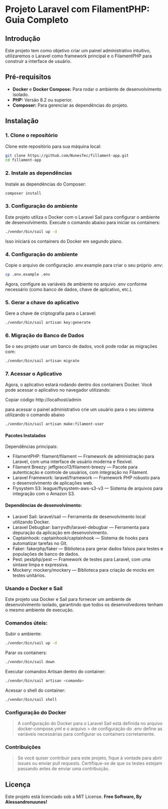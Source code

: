 # Projeto Laravel com FilamentPHP: Guia Completo

## Introdução

Este projeto tem como objetivo criar um painel administrativo intuitivo, utilizaremos o Laravel como framework principal e o FilamentPHP para construir a interface de usuário.

## Pré-requisitos

* **Docker** e **Docker Compose:** Para rodar o ambiente de desenvolvimento isolado.
* **PHP:** Versão 8.2 ou superior.
* **Composer:** Para gerenciar as dependências do projeto.

## Instalação

### 1. Clone o repositório

Clone este repositório para sua máquina local:

```bash
git clone https://github.com/NunesTec/fillament-app.git
cd fillament-app
```

###  2. Instale as dependências
Instale as dependências do Composer:

```sh
composer install
```

###  3. Configuração do ambiente
Este projeto utiliza o Docker com o Laravel Sail para configurar o ambiente de desenvolvimento. Execute o comando abaixo para iniciar os containers:

```bash
./vendor/bin/sail up -d
```
Isso iniciará os containers do Docker em segundo plano.

###  4. Configuração do ambiente
Copie o arquivo de configuração .env.example para criar o seu próprio .env:

```sh
cp .env.example .env
```
Agora, configure as variáveis de ambiente no arquivo .env conforme necessário (como banco de dados, chave de aplicativo, etc.).

###  5. Gerar a chave do aplicativo
Gere a chave de criptografia para o Laravel:

```sh
./vendor/bin/sail artisan key:generate
```

###  6. Migração do Banco de Dados
Se o seu projeto usar um banco de dados, você pode rodar as migrações com:

```sh
./vendor/bin/sail artisan migrate
```
###  7. Acessar o Aplicativo
Agora, o aplicativo estará rodando dentro dos containers Docker. Você pode acessar o aplicativo no navegador utilizando:


Copiar código
http://localhost/admin

para acessar o painel administrativo crie um usuário para o seu sistema utilizando o comando abaixo
```sh
./vendor/bin/sail artisan make:filament-user
```

#### Pacotes Instalados
Dependências principais:
- FilamentPHP: filament/filament — Framework de administração para Laravel, com uma interface de usuário moderna e flexível.
- Filament Breezy: jeffgreco13/filament-breezy — Pacote para autenticação e controle de usuários, com integração no Filament.
- Laravel Framework: laravel/framework — Framework PHP robusto para o desenvolvimento de aplicações web.
- Flysystem S3: league/flysystem-aws-s3-v3 — Sistema de arquivos para integração com o Amazon S3.
#### Dependências de desenvolvimento:
- Laravel Sail: laravel/sail — Ferramenta de desenvolvimento local utilizando Docker.
- Laravel Debugbar: barryvdh/laravel-debugbar — Ferramenta para depuração da aplicação em desenvolvimento.
- Captainhook: captainhook/captainhook — Sistema de hooks para automatizar tarefas no Git.
- Faker: fakerphp/faker — Biblioteca para gerar dados falsos para testes e populações de banco de dados.
- Pest: pestphp/pest — Framework de testes para Laravel, com uma sintaxe limpa e expressiva.
- Mockery: mockery/mockery — Biblioteca para criação de mocks em testes unitários.

### Usando o Docker e Sail
Este projeto usa Docker e Sail para fornecer um ambiente de desenvolvimento isolado, garantindo que todos os desenvolvedores tenham o mesmo ambiente de execução.

### Comandos úteis:
Subir o ambiente:

```bash
./vendor/bin/sail up -d
```
Parar os containers:
```bash
./vendor/bin/sail down
```

Executar comandos Artisan dentro do container:
```bash
./vendor/bin/sail artisan <comando>
```

Acessar o shell do container:
```bash
./vendor/bin/sail shell
```

### Configuração do Docker
> A configuração do Docker para o Laravel Sail está definida no arquivo docker-compose.yml e o arquivo > de configuração do .env define as variáveis necessárias para configurar os containers corretamente.

### Contribuições
> Se você quiser contribuir para este projeto, fique à vontade para abrir issues ou enviar pull requests. Certifique-se de que os testes estejam passando antes de enviar uma contribuição.


## Licença

Este projeto está licenciado sob a MIT License.
**Free Software, By Alessandronuunes!**
